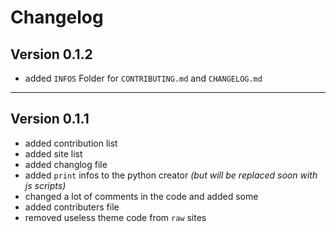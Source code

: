 # Changelog

## Version 0.1.2

- added `INFOS` Folder for `CONTRIBUTING.md` and `CHANGELOG.md`

---

## Version 0.1.1

- added contribution list
- added site list
- added changlog file
- added `print` infos to the python creator *(but will be replaced soon
with js scripts)*
- changed a lot of comments in the code and added some
- added contributers file
- removed useless theme code from `raw` sites
